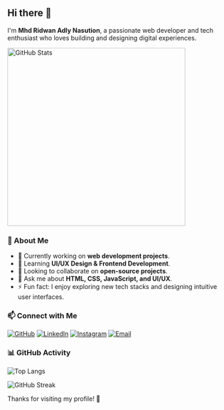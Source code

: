## Hi there 👋

I'm **Mhd Ridwan Adly Nasution**, a passionate web developer and tech enthusiast who loves building and designing digital experiences.

<img src="https://github-readme-stats.vercel.app/api?username=ridwanadly32&show_icons=true&theme=radical" alt="GitHub Stats" width="400"/>

### 🚀 About Me
- 🔭 Currently working on **web development projects**.
- 🌱 Learning **UI/UX Design & Frontend Development**.
- 👯 Looking to collaborate on **open-source projects**.
- 💬 Ask me about **HTML, CSS, JavaScript, and UI/UX**.
- ⚡ Fun fact: I enjoy exploring new tech stacks and designing intuitive user interfaces.

### 📫 Connect with Me
[![GitHub](https://img.shields.io/badge/GitHub-000?style=for-the-badge&logo=github)](https://github.com/ridwanadly32)
[![LinkedIn](https://img.shields.io/badge/LinkedIn-0077B5?style=for-the-badge&logo=linkedin)](https://linkedin.com/in/ridwanadly)
[![Instagram](https://img.shields.io/badge/Instagram-E4405F?style=for-the-badge&logo=instagram)](https://instagram.com/ridwanadly)
[![Email](https://img.shields.io/badge/Email-D14836?style=for-the-badge&logo=gmail)](mailto:example@email.com)

### 📊 GitHub Activity
![Top Langs](https://github-readme-stats.vercel.app/api/top-langs/?username=ridwanadly32&layout=compact&theme=radical)

![GitHub Streak](https://github-readme-streak-stats.herokuapp.com/?user=ridwanadly32&theme=radical&hide_border=true)

Thanks for visiting my profile! 🚀
